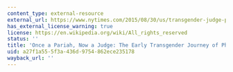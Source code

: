 ```yaml
---
content_type: external-resource
external_url: https://www.nytimes.com/2015/08/30/us/transgender-judge-phyllis-fryes-early-transformative-journey.html
has_external_license_warning: true
license: https://en.wikipedia.org/wiki/All_rights_reserved
status: ''
title: 'Once a Pariah, Now a Judge: The Early Transgender Journey of Phyllis Frye'
uid: a27f1a55-5f3a-436d-9754-862ece235178
wayback_url: ''
---
```

